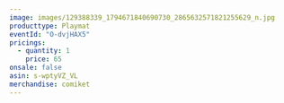 ```yaml
---
image: images/129388339_1794671840690730_2865632571821255629_n.jpg
producttype: Playmat
eventId: "O-dvjHAX5"
pricings:
  - quantity: 1
    price: 65
onsale: false
asin: s-wptyVZ_VL
merchandise: comiket
---
```

